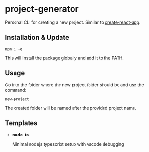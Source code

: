 # project-generator
Personal CLI for creating a new project. Similar to [create-react-app](https://github.com/facebook/create-react-app).



## Installation & Update
```npm i -g```<br>

This will install the package globally and add it to the PATH.

## Usage

Go into the folder where the new project folder should be and use the command:<br>

```new-project```

The created folder will be named after the provided project name.

## Templates

* **node-ts**<br>

  Minimal nodejs typescript setup with vscode debugging
